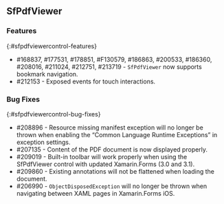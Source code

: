 ## SfPdfViewer

### Features
{:#sfpdfviewercontrol-features}

* \#168837, \#177531, \#178851, \#F130579, \#186863, \#200533, \#186360, \#208016, \#211024, \#212751, \#213719 - `SfPdfViewer` now supports bookmark navigation.
* \#212153 - Exposed events for touch interactions.

### Bug Fixes
{:#sfpdfviewercontrol-bug-fixes} 

* \#208896 - Resource missing manifest exception will no longer be thrown when enabling the “Common Language Runtime Exceptions” in exception settings.
* \#207135 - Content of the PDF document is now displayed properly.
* \#209019 - Built-in toolbar will work properly when using the SfPdfViewer control with updated Xamarin.Forms (3.0 and 3.1).
* \#209860 - Existing annotations will not be flattened when loading the document.
* \#206990 - `ObjectDisposedException` will no longer be thrown when navigating between XAML pages in Xamarin.Forms iOS.